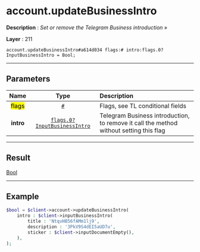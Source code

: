 # account.updateBusinessIntro

**Description** : *Set or remove the Telegram Business introduction »*

**Layer** : 211

```tl
account.updateBusinessIntro#a614d034 flags:# intro:flags.0?InputBusinessIntro = Bool;
```

---

## Parameters

| Name | Type | Description |
| :---: | :---: | :--- |
| <mark>flags</mark> | [`#`](type/#) | Flags, see TL conditional fields |
| **intro** | [`flags.0?InputBusinessIntro`](type/InputBusinessIntro) | Telegram Business introduction, to remove it call the method without setting this flag |

---

## Result

[Bool](type/Bool)

---

## Example

```php
$bool = $client->account->updateBusinessIntro(
	intro : $client->inputBusinessIntro(
		title : 'NtqvHB56fAMm1lj9',
		description : '3PkV9S4dEI5aUD7u',
		sticker : $client->inputDocumentEmpty(),
	),
);
```